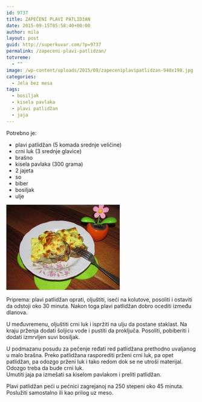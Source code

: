 ```yaml
---
id: 9737
title: ZAPEČENI PLAVI PATLIDžAN
date: 2015-09-15T05:58:40+00:00
author: mila
layout: post
guid: http://superkuvar.com/?p=9737
permalink: /zapeceni-plavi-patlidzan/
totvreme:
  - ""
image: /wp-content/uploads/2015/09/zapeceniplavipatlidzan-940x198.jpg
categories:
  - Jela bez mesa
tags:
  - bosiljak
  - kisela pavlaka
  - plavi patlidžan
  - jaja
---
```

Potrebno je:  
* plavi patlidžan (5 komada srednje veličine)  
* crni luk (3 srednje glavice)  
* brašno  
* kisela pavlaka (300 grama)  
* 2 jajeta  
* so  
* biber  
* bosiljak  
* ulje

[<img class="alignnone size-medium wp-image-9738" src="/wp-content/uploads/2015/09/zapeceniplavipatlidzan-300x225.jpg" alt="zapeceniplavipatlidzan" width="300" height="225" />](/wp-content/uploads/2015/09/zapeceniplavipatlidzan-e1442296299168.jpg)

Priprema: plavi patlidžan oprati, oljuštiti, iseći na kolutove, posoliti i ostaviti da odstoji oko 30 minuta. Nakon toga plavi patlidžan dobro ocediti između dlanova.

U međuvremenu, oljuštiti crni luk i ispržiti na ulju da postane staklast. Na kraju prženja dodati šoljicu vode i pustiti da proključa. Posoliti, pobiberiti i dodati izmrvljen suvi bosiljak.

U podmazanu posudu za pečenje ređati red patlidžana prethodno uvaljanog u malo brašna. Preko patlidžana rasporediti prženi crni luk, pa opet patlidžan, pa odozgo prženi luk i tako redom dok se ne utroši materijal. Odozgo treba da bude crni luk.  
Umutiti jaja pa izmešati sa kiselom pavlakom i preliti patlidžan.

Plavi patlidžan peći u pećnici zagrejanoj na 250 stepeni oko 45 minuta. Poslužiti samostalno ili kao prilog uz meso.